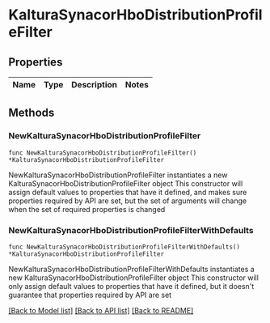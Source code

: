 # KalturaSynacorHboDistributionProfileFilter

## Properties

Name | Type | Description | Notes
------------ | ------------- | ------------- | -------------

## Methods

### NewKalturaSynacorHboDistributionProfileFilter

`func NewKalturaSynacorHboDistributionProfileFilter() *KalturaSynacorHboDistributionProfileFilter`

NewKalturaSynacorHboDistributionProfileFilter instantiates a new KalturaSynacorHboDistributionProfileFilter object
This constructor will assign default values to properties that have it defined,
and makes sure properties required by API are set, but the set of arguments
will change when the set of required properties is changed

### NewKalturaSynacorHboDistributionProfileFilterWithDefaults

`func NewKalturaSynacorHboDistributionProfileFilterWithDefaults() *KalturaSynacorHboDistributionProfileFilter`

NewKalturaSynacorHboDistributionProfileFilterWithDefaults instantiates a new KalturaSynacorHboDistributionProfileFilter object
This constructor will only assign default values to properties that have it defined,
but it doesn't guarantee that properties required by API are set


[[Back to Model list]](../README.md#documentation-for-models) [[Back to API list]](../README.md#documentation-for-api-endpoints) [[Back to README]](../README.md)


